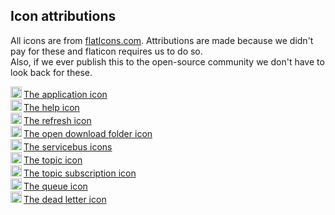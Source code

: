 
## Icon attributions

All icons are from [flatIcons.com](https://www.flaticon.com/free-icons). 
Attributions are made because we didn't pay for these and flaticon requires us to do so.  
Also, if we ever publish this to the open-source community we don't have to look back for these.  

<a href="https://www.flaticon.com/free-icon/unemployment_4840311">
	<img src="./Resources/Icons/app-icon.png" alt="" width="18" height="18" class="icon"/>The application icon
</a><br/>
<a href="https://www.flaticon.com/free-icon/info_785822">
	<img src="./Resources/Icons/info.png" alt="" width="18" height="18" class="icon"/>The help icon
</a><br/>
<a href="https://www.flaticon.com/premium-icon/refresh-button_2267901">
	<img src="./Resources/Icons/refresh-button.png" alt="" width="18" height="18" class="icon"/>The refresh icon
</a><br/>
<a href="https://www.flaticon.com/premium-icon/open-folder_3735134">
	<img src="./Resources/Icons/open-folder.png" alt="" width="18" height="18" class="icon"/>The open download folder icon
</a><br/>
<a href="https://www.flaticon.com/free-icon/hub_984448">
	<img src="./Resources/Icons/servicebus.png" alt="" width="18" height="18" class="icon"/>The servicebus icons
</a><br/>
<a href="https://www.flaticon.com/premium-icon/book_2702096">
	<img src="./Resources/Icons/topic.png" alt="" width="18" height="18" class="icon"/>The topic icon
</a><br/>
<a href="https://www.flaticon.com/premium-icon/open-book_2702154?related_id=2702154">
	<img src="./Resources/Icons/topic-subscription.png" alt="" width="18" height="18" class="icon"/>The topic subscription icon
</a><br/>
<a href="https://www.flaticon.com/premium-icon/books_2702093">
	<img src="./Resources/Icons/queue.png" alt="" width="18" height="18" class="icon"/>The queue icon
</a><br/>
<a href="https://www.flaticon.com/free-icon/books-stack-of-three_29302">
	<img src="./Resources/Icons/dead-letter.png" alt="" width="18" height="18" class="icon"/>The dead letter icon
</a>

<style>
	document, body {
		overflow-x: hidden;
		overflow-wrap: break-word;
	}
	img.icon {
		margin-bottom: -3px;
		margin-right: 3px;
		border: 0px none;
	}
	pre code {
		font-size: .8em;]
	}
</style>
